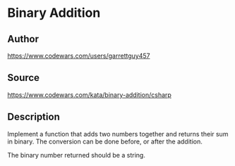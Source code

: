 # Binary Addition

## Author
https://www.codewars.com/users/garrettguy457

## Source
https://www.codewars.com/kata/binary-addition/csharp

## Description

Implement a function that adds two numbers together and returns their sum in binary. The conversion can be done before, or after the addition.

The binary number returned should be a string.